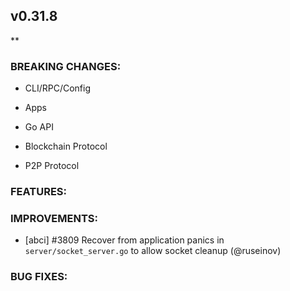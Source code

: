 ## v0.31.8

**

### BREAKING CHANGES:

* CLI/RPC/Config

* Apps

* Go API

* Blockchain Protocol

* P2P Protocol

### FEATURES:

### IMPROVEMENTS:
- [abci] \#3809 Recover from application panics in `server/socket_server.go` to allow socket cleanup (@ruseinov)

### BUG FIXES:
